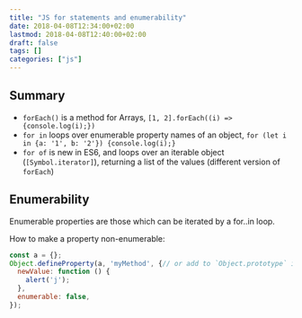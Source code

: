 ```yaml
---
title: "JS for statements and enumerability"
date: 2018-04-08T12:34:00+02:00
lastmod: 2018-04-08T12:40:00+02:00
draft: false
tags: []
categories: ["js"]
---
```



## Summary

* `forEach()` is a method for Arrays, `[1, 2].forEach((i) => {console.log(i);})`
* `for in` loops over enumerable property names of an object, `for (let i in {a: '1', b: '2'}) {console.log(i);}`
* `for of` is new in ES6, and loops over an iterable object (`[Symbol.iterator]`), returning a list of the values (different version of `forEach`)

## Enumerability

Enumerable properties are those which can be iterated by a for..in loop.

<!--more-->

How to make a property non-enumerable:

```javascript
const a = {};
Object.defineProperty(a, 'myMethod', {// or add to `Object.prototype` instead of `a`
  newValue: function () {
    alert('j');
  },
  enumerable: false,
});
```
